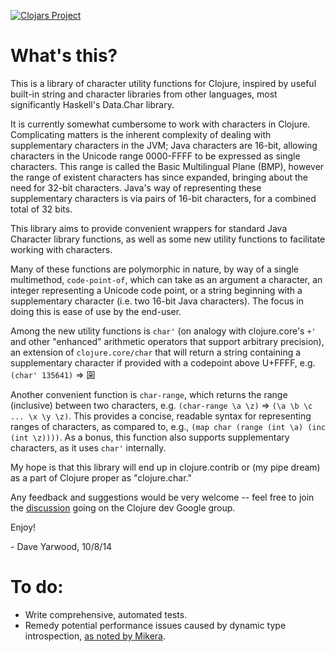 [![Clojars Project](http://clojars.org/djy/latest-version.svg)](http://clojars.org/djy)

# What's this?

This is a library of character utility functions for Clojure, inspired by useful
built-in string and character libraries from other languages, most significantly
Haskell's Data.Char library.

It is currently somewhat cumbersome to work with characters in Clojure.
Complicating matters is the inherent complexity of dealing with supplementary
characters in the JVM; Java characters are 16-bit, allowing characters in the
Unicode range 0000-FFFF to be expressed as single characters. This range is
called the Basic Multilingual Plane (BMP), however the range of existent
characters has since expanded, bringing about the need for 32-bit characters.
Java's way of representing these supplementary characters is via pairs of 16-bit
characters, for a combined total of 32 bits.

This library aims to provide convenient wrappers for standard Java Character
library functions, as well as some new utility functions to facilitate working
with characters.

Many of these functions are polymorphic in nature, by way of a single
multimethod, `code-point-of`, which can take as an argument a character, an
integer representing a Unicode code point, or a string beginning with a
supplementary character (i.e. two 16-bit Java characters). The focus in doing
this is ease of use by the end-user.

Among the new utility functions is `char'` (on analogy with clojure.core's `+'`
and other "enhanced" arithmetic operators that support arbitrary precision), an
extension of `clojure.core/char` that will return a string containing a
supplementary character if provided with a codepoint above U+FFFF,
e.g. `(char' 135641)` => 𡇙

Another convenient function is `char-range`, which returns the range (inclusive)
between two characters, e.g. `(char-range \a \z)` => `(\a \b \c ... \x \y \z)`.
This provides a concise, readable syntax for representing ranges of characters,
as compared to, e.g., `(map char (range (int \a) (inc (int \z))))`. As a bonus,
this function also supports supplementary characters, as it uses `char'`
internally.

My hope is that this library will end up in clojure.contrib or (my pipe dream)
as a part of Clojure proper as "clojure.char."

Any feedback and suggestions would be very welcome -- feel free to join the
[discussion](https://groups.google.com/forum/#!topic/clojure-dev/CVT5nqCz9XI)
going on the Clojure dev Google group.

Enjoy!

\- Dave Yarwood, 10/8/14

# To do:

* Write comprehensive, automated tests.
* Remedy potential performance issues caused by dynamic type introspection,
[as noted by Mikera](https://groups.google.com/d/msg/clojure-dev/CVT5nqCz9XI/8oKdlmbOYk4J).
